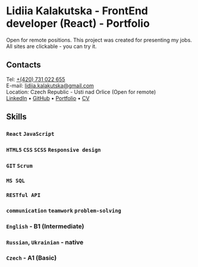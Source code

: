 # Lidiia Kalakutska - FrontEnd developer (React) - Portfolio

Open for remote positions.
This project was created for presenting my jobs. All sites are clickable - you can try it.

## Contacts

Tel: [+(420) 731 022 655](tel:+420731022655)\
E-mail: [lidiia.kalakutska@gmail.com](mailto:lidiia.kalakutska@gmail.com) \
Location: Czech Republic - Usti nad Orlice (Open for remote)\
[LinkedIn](https://www.linkedin.com/in/lidiia-kalakutska-61418118b/) • 
[GitHub](https://github.com/AriannaLiss) • 
[Portfolio](https://ariannaliss.github.io/portfolio/) • 
[CV](https://www.figma.com/proto/lke6xTQfWXHCTNP9JyPgzN/CV---Lidiia-Kalakutska---FrontEnd-developer-(React)?node-id=2-20)

## Skills

### `React` `JavaScript`
### `HTML5` `CSS` `SCSS` `Responsive design`
### `GIT` `Scrum`
### `MS SQL`
### `RESTful API`
### `communication` `teamwork` `problem-solving`
### `English` - B1 (Intermediate)
### `Russian`, `Ukrainian` - native
### `Czech` - A1 (Basic)